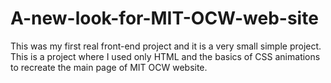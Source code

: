 # A-new-look-for-MIT-OCW-web-site
This was my first real front-end project and it is a very small simple project.
This is a project where I used only HTML and the basics of CSS animations to recreate the main page of MIT OCW website.
